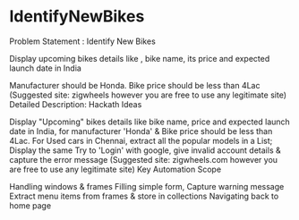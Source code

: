 # IdentifyNewBikes
Problem Statement : Identify New Bikes

Display upcoming bikes details like , bike name, its price and expected launch date in India

Manufacturer should be Honda.
Bike price should be less than 4Lac (Suggested site: zigwheels however you are free to use any legitimate site)
Detailed Description: Hackath Ideas

Display "Upcoming" bikes details like bike name, price and expected launch date in India, for manufacturer 'Honda' & Bike price should be less than 4Lac.
For Used cars in Chennai, extract all the popular models in a List; Display the same
Try to 'Login' with google, give invalid account details & capture the error message (Suggested site: zigwheels.com however you are free to use any legitimate site)
Key Automation Scope

Handling windows & frames
Filling simple form, Capture warning message
Extract menu items from frames & store in collections
Navigating back to home page
